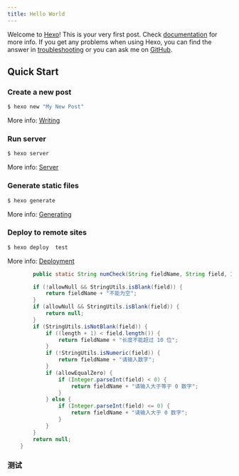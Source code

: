 ```yaml
---
title: Hello World
---
```

Welcome to [Hexo](https://hexo.io/)! This is your very first post. Check [documentation](https://hexo.io/docs/) for more info. If you get any problems when using Hexo, you can find the answer in [troubleshooting](https://hexo.io/docs/troubleshooting.html) or you can ask me on [GitHub](https://github.com/hexojs/hexo/issues).

## Quick Start

### Create a new post

``` bash
$ hexo new "My New Post"
```

More info: [Writing](https://hexo.io/docs/writing.html)

### Run server

``` bash
$ hexo server
```

More info: [Server](https://hexo.io/docs/server.html)

### Generate static files

``` bash
$ hexo generate
```

More info: [Generating](https://hexo.io/docs/generating.html)

### Deploy to remote sites

``` bash
$ hexo deploy  test
```

More info: [Deployment](https://hexo.io/docs/one-command-deployment.html)


```java
        public static String numCheck(String fieldName, String field, Integer length, boolean allowNull, boolean allowEqualZero) {

        if (!allowNull && StringUtils.isBlank(field)) {
            return fieldName + "不能为空";
        }
        if (allowNull && StringUtils.isBlank(field)) {
            return null;
        }
        if (StringUtils.isNotBlank(field)) {
            if ((length + 1) < field.length()) {
                return fieldName + "长度不能超过 10 位";
            }
            if (!StringUtils.isNumeric(field)) {
                return fieldName + "请输入数字";
            }
            if (allowEqualZero) {
                if (Integer.parseInt(field) < 0) {
                    return fieldName + "请输入大于等于 0 数字";
                }
            } else {
                if (Integer.parseInt(field) <= 0) {
                    return fieldName + "请输入大于 0 数字";
                }
            }
        }
        return null;
    }
```

### 测试